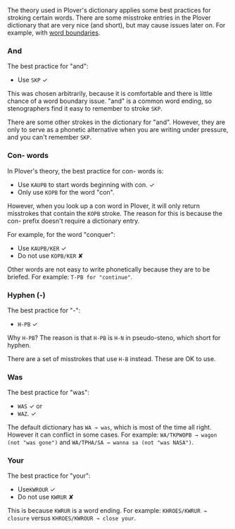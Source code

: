 The theory used in Plover's dictionary applies some best practices for stroking certain words. There are some misstroke entries in the Plover dictionary that are very nice (and short), but may cause issues later on. For example, with [word boundaries](https://github.com/openstenoproject/plover/wiki/Glossary#word-boundary). 

### And

The best practice for "and":

* Use `SKP` ✓ 

This was chosen arbitrarily, because it is comfortable and there is little chance of a word boundary issue. "and" is a common word ending, so stenographers find it easy to remember to stroke `SKP`. 

There are some other strokes in the dictionary for "and". However, they are only to serve as a phonetic alternative when you are writing under pressure, and you can't remember `SKP`.  

### Con- words

In Plover's theory, the best practice for con- words is: 

* Use `KAUPB` to start words beginning with con. ✓
* Only use `KOPB` for the word "con". 

However, when you look up a con word in Plover, it will only return misstrokes that contain the `KOPB` stroke. The reason for this is because the con- prefix doesn't require a dictionary entry.

For example, for the word "conquer":

* Use `KAUPB/KER` ✓
* Do not use `KOPB/KER` ✘

Other words are not easy to write phonetically because they are to be briefed. For example: `T-PB for "continue"`.

### Hyphen (-)

The best practice for "-":

* `H-PB` ✓ 

Why `H-PB`? The reason is that `H-PB` is `H-N` in pseudo-steno, which short for hyphen.

There are a set of misstrokes that use `H-B` instead. These are OK to use.

### Was

The best practice for "was":

* `WAS` ✓ or 
* `WAZ`. ✓ 

The default dictionary has `WA → was`, which is most of the time all right. However it can conflict in some cases. For example: `WA/TKPWOPB → wagon (not "was gone")` and `WA/TPHA/SA → wanna sa (not "was NASA")`.

### Your

The best practice for "your":

* Use`KWROUR` ✓
* Do not use `KWRUR` ✘

This is because `KWRUR` is a word ending. For example: `KHROES/KWRUR → closure` versus `KHROES/KWROUR → close your`.


